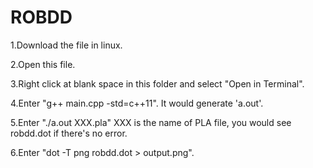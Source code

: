 # ROBDD




1.Download the file in linux.

2.Open this file.

3.Right click at blank space in this folder and select "Open in Terminal".

4.Enter "g++ main.cpp -std=c++11". It would generate 'a.out'.

5.Enter "./a.out XXX.pla" XXX is the name of PLA file, you would see robdd.dot if there's no error.

6.Enter "dot -T png robdd.dot > output.png". 
